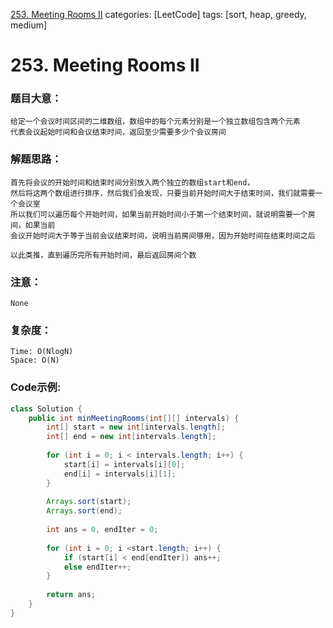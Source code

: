 [253. Meeting Rooms II](https://leetcode.com/problems/meeting-rooms-ii/)
categories: [LeetCode]
tags: [sort, heap, greedy, medium] 
# 253. Meeting Rooms II

### 题目大意：
    给定一个会议时间区间的二维数组，数组中的每个元素分别是一个独立数组包含两个元素
    代表会议起始时间和会议结束时间，返回至少需要多少个会议房间
### 解题思路：
    首先将会议的开始时间和结束时间分别放入两个独立的数组start和end， 
    然后将这两个数组进行排序，然后我们会发现，只要当前开始时间大于结束时间，我们就需要一个会议室
    所以我们可以遍历每个开始时间，如果当前开始时间小于第一个结束时间，就说明需要一个房间，如果当前
    会议开始时间大于等于当前会议结束时间，说明当前房间够用，因为开始时间在结束时间之后

    以此类推，直到遍历完所有开始时间，最后返回房间个数

### 注意：
    None
### 复杂度：
    Time: O(NlogN)
    Space: O(N)
### Code示例:
```Java
class Solution {
    public int minMeetingRooms(int[][] intervals) {
        int[] start = new int[intervals.length];
        int[] end = new int[intervals.length];
        
        for (int i = 0; i < intervals.length; i++) {
            start[i] = intervals[i][0];
            end[i] = intervals[i][1];
        }
        
        Arrays.sort(start);
        Arrays.sort(end);
        
        int ans = 0, endIter = 0;
        
        for (int i = 0; i <start.length; i++) {
            if (start[i] < end[endIter]) ans++;
            else endIter++;
        }
        
        return ans;
    }
}
```
